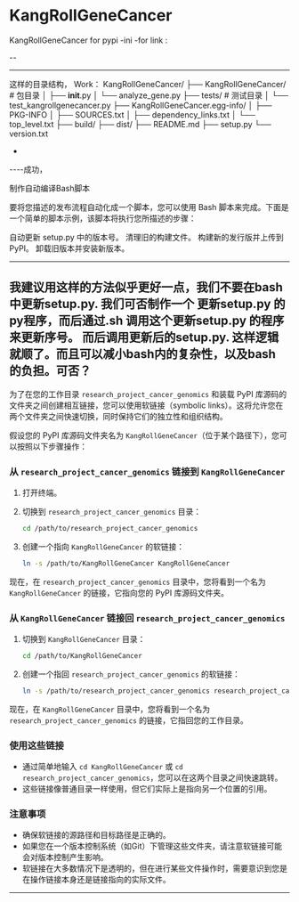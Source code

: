 # KangRollGeneCancer
KangRollGeneCancer for  pypi
-ini
-for link :

--

----
这样的目录结构， Work：
KangRollGeneCancer/
├── KangRollGeneCancer/   # 包目录
│   ├── __init__.py
│   └── analyze_gene.py
├── tests/                # 测试目录
│   └── test_kangrollgenecancer.py
├── KangRollGeneCancer.egg-info/
│   ├── PKG-INFO
│   ├── SOURCES.txt
│   ├── dependency_links.txt
│   └── top_level.txt
├── build/
├── dist/
├── README.md
├── setup.py
└── version.txt


-
----成功， 

制作自动编译Bash脚本 

要将您描述的发布流程自动化成一个脚本，您可以使用 Bash 脚本来完成。下面是一个简单的脚本示例，该脚本将执行您所描述的步骤：

自动更新 setup.py 中的版本号。
清理旧的构建文件。
构建新的发行版并上传到 PyPI。
卸载旧版本并安装新版本。

---
我建议用这样的方法似乎更好一点，我们不要在bash中更新setup.py.  我们可否制作一个 更新setup.py  的py程序，而后通过.sh 调用这个更新setup.py 的程序来更新序号。 而后调用更新后的setup.py. 这样逻辑就顺了。而且可以减小bash内的复杂性，以及bash 的负担。可否？
-


为了在您的工作目录 `research_project_cancer_genomics` 和装载 PyPI 库源码的文件夹之间创建相互链接，您可以使用软链接（symbolic links）。这将允许您在两个文件夹之间快速切换，同时保持它们的独立性和组织结构。

假设您的 PyPI 库源码文件夹名为 `KangRollGeneCancer`（位于某个路径下），您可以按照以下步骤操作：

### 从 `research_project_cancer_genomics` 链接到 `KangRollGeneCancer`

1. 打开终端。

2. 切换到 `research_project_cancer_genomics` 目录：

   ```bash
   cd /path/to/research_project_cancer_genomics
   ```

3. 创建一个指向 `KangRollGeneCancer` 的软链接：

   ```bash
   ln -s /path/to/KangRollGeneCancer KangRollGeneCancer
   ```

现在，在 `research_project_cancer_genomics` 目录中，您将看到一个名为 `KangRollGeneCancer` 的链接，它指向您的 PyPI 库源码文件夹。

### 从 `KangRollGeneCancer` 链接回 `research_project_cancer_genomics`

1. 切换到 `KangRollGeneCancer` 目录：

   ```bash
   cd /path/to/KangRollGeneCancer
   ```

2. 创建一个指回 `research_project_cancer_genomics` 的软链接：

   ```bash
   ln -s /path/to/research_project_cancer_genomics research_project_cancer_genomics
   ```

现在，在 `KangRollGeneCancer` 目录中，您将看到一个名为 `research_project_cancer_genomics` 的链接，它指回您的工作目录。

### 使用这些链接

- 通过简单地输入 `cd KangRollGeneCancer` 或 `cd research_project_cancer_genomics`，您可以在这两个目录之间快速跳转。
- 这些链接像普通目录一样使用，但它们实际上是指向另一个位置的引用。

### 注意事项

- 确保软链接的源路径和目标路径是正确的。
- 如果您在一个版本控制系统（如Git）下管理这些文件夹，请注意软链接可能会对版本控制产生影响。
- 软链接在大多数情况下是透明的，但在进行某些文件操作时，需要意识到您是在操作链接本身还是链接指向的实际文件。



----




